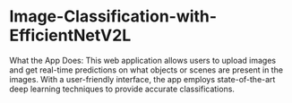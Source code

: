 # Image-Classification-with-EfficientNetV2L
What the App Does: This web application allows users to upload images and get real-time predictions on what objects or scenes are present in the images. With a user-friendly interface, the app employs state-of-the-art deep learning techniques to provide accurate classifications.
